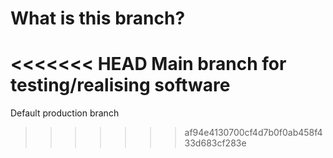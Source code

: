 # What is this branch?
<<<<<<< HEAD
Main branch for testing/realising software
=======
Default production branch
>>>>>>> af94e4130700cf4d7b0f0ab458f433d683cf283e
